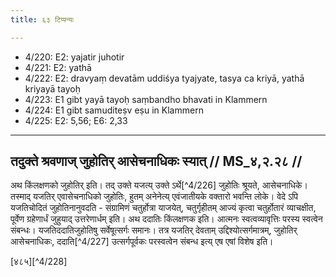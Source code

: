 ```yaml
---
title: ६३ टिप्पन्यः

---
```

- 4/220: E2: yajatir juhotir
- 4/221: E2: yathā
- 4/222: E2: dravyaṃ devatām uddiśya tyajyate, tasya ca kriyā, yathā kriyayā tayoḥ
- 4/223: E1 gibt yayā tayoḥ saṃbandho bhavati in Klammern
- 4/224: E1 gibt samuditeṣv eṣu in Klammern
- 4/225: E2: 5,56; E6: 2,33

____________________________________________


## तदुक्ते श्रवणाज् जुहोतिर् आसेचनाधिकः स्यात् // MS_४,२.२८ //

अथ किंलक्षणको जुहोतिर् इति। तद् उक्ते यजत्य् उक्ते ऽर्थे[^4/226] जुहोतिः श्रूयते, आसेचनाधिके। तस्माद् यजतिर् एवासेचनाधिको जुहोतिः, हुतम् अनेनेत्य् एवंजातीयके वक्तारो भवन्ति लोके। वेदे ऽपि यजतिचोदितं जुहोतिनानुवदति - संग्रामिणं चतुर्होत्रा याजयेत्, चतुर्गृहीतम् आज्यं कृत्वा चतुर्होतारं व्याचक्षीत, पूर्वेण ग्रहेणार्धं जुहुयाद् उत्तरेणार्धम् इति।
अथ ददातिः किंलक्षणक इति। आत्मनः स्वत्वव्यावृत्तिः परस्य स्वत्वेन संबन्धः। यजतिददातिजुहोतिषु सर्वेषूत्सर्गः समानः। तत्र यजतिर् देवताम् उद्दिश्योत्सर्गमात्रम्, जुहोतिर् आसेचनाधिकः, ददाति[^4/227] उत्सर्गपूर्वकः परस्वत्वेन संबन्ध इत्य् एष एषां विशेष इति।

[४८५][^4/228]
